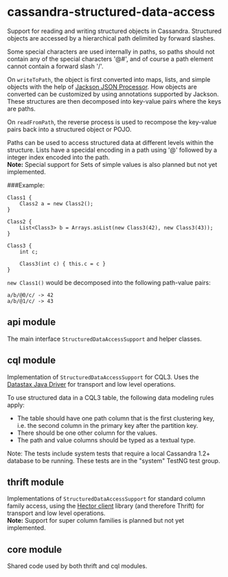cassandra-structured-data-access
================================

Support for reading and writing structured objects in Cassandra.
Structured objects are accessed by a hierarchical path delimited by forward slashes.

Some special characters are used internally in paths, so paths should not contain any of the special characters
'@#', and of course a path element cannot contain a forward slash '/'.

On `writeToPath`, the object is first converted into maps, lists, and simple objects with the help of
[Jackson JSON Processor](http://wiki.fasterxml.com/JacksonHome). How objects are converted can be
customized by using annotations supported by Jackson. These structures are then decomposed into key-value pairs
where the keys are paths.

On `readFromPath`, the reverse process is used to recompose the key-value pairs back into a structured object or POJO.

Paths can be used to access structured data at different levels within the structure. Lists have a specidal encoding
in a path using '@' followed by a integer index encoded into the path.  
**Note:** Special support for Sets of simple values is also planned but not yet implemented.

###Example:

    Class1 {
        Class2 a = new Class2();
    }

    Class2 {
        List<Class3> b = Arrays.asList(new Class3(42), new Class3(43));
    }

    Class3 {
        int c;

        Class3(int c) { this.c = c }
    }

`new Class1()` would be decomposed into the following path-value pairs:

`a/b/@0/c/ -> 42`  
`a/b/@1/c/ -> 43`


api module
----------
The main interface `StructuredDataAccessSupport` and helper classes.

cql module
----------
Implementation of `StructuredDataAccessSupport` for CQL3. Uses the
[Datastax Java Driver](https://github.com/datastax/java-driver) for transport and low level operations.

To use structured data in a CQL3 table, the following data modeling rules apply:

* The table should have one path column that is the first clustering key, i.e. the second column in the primary
  key after the partition key.
* There should be one other column for the values.
* The path and value columns should be typed as a textual type.

Note: The tests include system tests that require a local Cassandra 1.2+ database to be running.
These tests are in the "system" TestNG test group.

thrift module
-------------
Implementations of `StructuredDataAccessSupport` for standard column family access, using the
[Hector client](https://github.com/hector-client/hector) library (and therefore Thrift) for transport and
low level operations.  
**Note:** Support for super column families is planned but not yet implemented.

core module
-----------
Shared code used by both thrift and cql modules.
